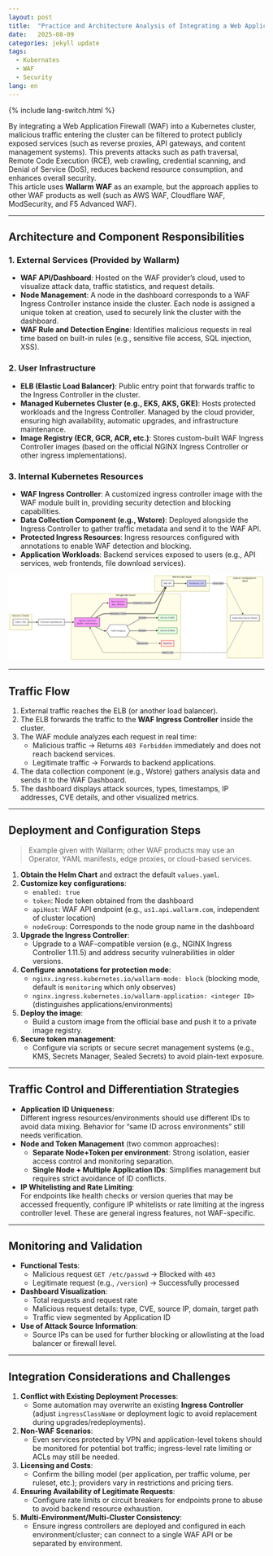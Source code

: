 ```yaml
---
layout: post
title:  "Practice and Architecture Analysis of Integrating a Web Application Firewall (WAF) into a Kubernetes Cluster"
date:   2025-08-09
categories: jekyll update
tags: 
  - Kubernates
  - WAF
  - Security 
lang: en
---
```


{% include lang-switch.html %}

By integrating a Web Application Firewall (WAF) into a Kubernetes cluster, malicious traffic entering the cluster can be filtered to protect publicly exposed services (such as reverse proxies, API gateways, and content management systems). This prevents attacks such as path traversal, Remote Code Execution (RCE), web crawling, credential scanning, and Denial of Service (DoS), reduces backend resource consumption, and enhances overall security.  
This article uses **Wallarm WAF** as an example, but the approach applies to other WAF products as well (such as AWS WAF, Cloudflare WAF, ModSecurity, and F5 Advanced WAF).

---

## Architecture and Component Responsibilities

### 1. External Services (Provided by Wallarm)
- **WAF API/Dashboard**: Hosted on the WAF provider’s cloud, used to visualize attack data, traffic statistics, and request details.
- **Node Management**: A node in the dashboard corresponds to a WAF Ingress Controller instance inside the cluster. Each node is assigned a unique token at creation, used to securely link the cluster with the dashboard.
- **WAF Rule and Detection Engine**: Identifies malicious requests in real time based on built-in rules (e.g., sensitive file access, SQL injection, XSS).

### 2. User Infrastructure
- **ELB (Elastic Load Balancer)**: Public entry point that forwards traffic to the Ingress Controller in the cluster.
- **Managed Kubernetes Cluster (e.g., EKS, AKS, GKE)**: Hosts protected workloads and the Ingress Controller. Managed by the cloud provider, ensuring high availability, automatic upgrades, and infrastructure maintenance.
- **Image Registry (ECR, GCR, ACR, etc.)**: Stores custom-built WAF Ingress Controller images (based on the official NGINX Ingress Controller or other ingress implementations).

### 3. Internal Kubernetes Resources
- **WAF Ingress Controller**: A customized ingress controller image with the WAF module built in, providing security detection and blocking capabilities.
- **Data Collection Component (e.g., Wstore)**: Deployed alongside the Ingress Controller to gather traffic metadata and send it to the WAF API.
- **Protected Ingress Resources**: Ingress resources configured with annotations to enable WAF detection and blocking.
- **Application Workloads**: Backend services exposed to users (e.g., API services, web frontends, file download services).

![kubernetes-waf-integration-architecture](https://github.com/AstroMen/AstroMen.github.io/blob/177d0ce3fa8f1bcd2a246bd8dcb7ca6a073a5a41/assets/images/post_img/kubernetes_waf_integration_architecture.png)

---

## Traffic Flow

1. External traffic reaches the ELB (or another load balancer).
2. The ELB forwards the traffic to the **WAF Ingress Controller** inside the cluster.
3. The WAF module analyzes each request in real time:
   - Malicious traffic → Returns `403 Forbidden` immediately and does not reach backend services.
   - Legitimate traffic → Forwards to backend applications.
4. The data collection component (e.g., Wstore) gathers analysis data and sends it to the WAF Dashboard.
5. The dashboard displays attack sources, types, timestamps, IP addresses, CVE details, and other visualized metrics.

---

## Deployment and Configuration Steps
> Example given with Wallarm; other WAF products may use an Operator, YAML manifests, edge proxies, or cloud-based services.

1. **Obtain the Helm Chart** and extract the default `values.yaml`.
2. **Customize key configurations**:
   - `enabled: true`
   - `token`: Node token obtained from the dashboard
   - `apiHost`: WAF API endpoint (e.g., `us1.api.wallarm.com`, independent of cluster location)
   - `nodeGroup`: Corresponds to the node group name in the dashboard
3. **Upgrade the Ingress Controller**:
   - Upgrade to a WAF-compatible version (e.g., NGINX Ingress Controller 1.11.5) and address security vulnerabilities in older versions.
4. **Configure annotations for protection mode**:
   - `nginx.ingress.kubernetes.io/wallarm-mode: block` (blocking mode, default is `monitoring` which only observes)
   - `nginx.ingress.kubernetes.io/wallarm-application: <integer ID>` (distinguishes applications/environments)
5. **Deploy the image**:
   - Build a custom image from the official base and push it to a private image registry.
6. **Secure token management**:
   - Configure via scripts or secure secret management systems (e.g., KMS, Secrets Manager, Sealed Secrets) to avoid plain-text exposure.

---

## Traffic Control and Differentiation Strategies

- **Application ID Uniqueness**:  
  Different ingress resources/environments should use different IDs to avoid data mixing. Behavior for “same ID across environments” still needs verification.
- **Node and Token Management** (two common approaches):  
  - **Separate Node+Token per environment**: Strong isolation, easier access control and monitoring separation.  
  - **Single Node + Multiple Application IDs**: Simplifies management but requires strict avoidance of ID conflicts.
- **IP Whitelisting and Rate Limiting**:  
  For endpoints like health checks or version queries that may be accessed frequently, configure IP whitelists or rate limiting at the ingress controller level. These are general ingress features, not WAF-specific.

---

## Monitoring and Validation

- **Functional Tests**:
  - Malicious request `GET /etc/passwd` → Blocked with `403`
  - Legitimate request (e.g., `/version`) → Successfully processed
- **Dashboard Visualization**:
  - Total requests and request rate
  - Malicious request details: type, CVE, source IP, domain, target path
  - Traffic view segmented by Application ID
- **Use of Attack Source Information**:
  - Source IPs can be used for further blocking or allowlisting at the load balancer or firewall level.

---

## Integration Considerations and Challenges

1. **Conflict with Existing Deployment Processes**:  
   - Some automation may overwrite an existing **Ingress Controller** (adjust `ingressClassName` or deployment logic to avoid replacement during upgrades/redeployments).
2. **Non-WAF Scenarios**:  
   - Even services protected by VPN and application-level tokens should be monitored for potential bot traffic; ingress-level rate limiting or ACLs may still be needed.
3. **Licensing and Costs**:  
   - Confirm the billing model (per application, per traffic volume, per ruleset, etc.); providers vary in restrictions and pricing tiers.
4. **Ensuring Availability of Legitimate Requests**:  
   - Configure rate limits or circuit breakers for endpoints prone to abuse to avoid backend resource exhaustion.
5. **Multi-Environment/Multi-Cluster Consistency**:  
   - Ensure ingress controllers are deployed and configured in each environment/cluster; can connect to a single WAF API or be separated by environment.
